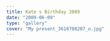 ```yaml
---
title: Kate s Birthday 2009
date: "2009-06-09"
type: "gallery"
cover: "My present_3618788207_o.jpg"
---
```

